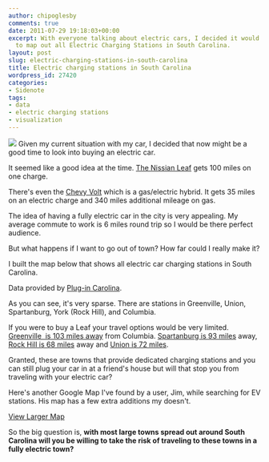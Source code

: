 ```yaml
---
author: chipoglesby
comments: true
date: 2011-07-29 19:18:03+00:00
excerpt: With everyone talking about electric cars, I decided it would be a good idea
  to map out all Electric Charging Stations in South Carolina.
layout: post
slug: electric-charging-stations-in-south-carolina
title: Electric charging stations in South Carolina
wordpress_id: 27420
categories:
- Sidenote
tags:
- data
- electric charging stations
- visualization
---
```


[![](http://farm4.static.flickr.com/3352/3472227602_d51ee94a13.jpg)](http://www.flickr.com/photos/chipoglesby/3472227602/)
Given my current situation with my car, I decided that now might be a good time to look into buying an electric car.

It seemed like a good idea at the time. [The Nissian Leaf](http://www.nissanusa.com/leaf-electric-car/index?next=header.vlp.postcard.picture.thumbnail.#/leaf-electric-car/index) gets 100 miles on one charge.

There's even the [Chevy Volt](http://www.chevrolet.com/volt/) which is a gas/electric hybrid. It gets 35 miles on an electric charge and 340 miles additional mileage on gas.

The idea of having a fully electric car in the city is very appealing. My average commute to work is 6 miles round trip so I would be there perfect audience.

But what happens if I want to go out of town? How far could I really make it?

I built the map below that shows all electric car charging stations in South Carolina.



Data provided by [Plug-in Carolina](http://www.plugincarolina.org/).

As you can see, it's very sparse. There are stations in Greenville, Union, Spartanburg, York (Rock Hill), and Columbia.

If you were to buy a Leaf your travel options would be very limited. [Greenville  is 103 miles away](http://maps.google.com/maps?saddr=Columbia+SC&daddr=Greenville+SC&hl=en&ll=34.427302,-81.713562&spn=1.225608,2.705383&sll=34.47372,-81.50173&sspn=1.224943,2.705383&geocode=FUbPBgIdwoEr-ynj0TF5aaX4iDGW-nmz9Ago8w%3BFQrPEwIdZsQW-ykFEfpiZo9XiDGWdiW_d52q2A&mra=ls&z=9) from Columbia. [Spartanburg is 93 miles](http://maps.google.com/maps?saddr=Columbia+SC&daddr=Spartanburg+SC&hl=en&sll=34.463542,-80.996704&sspn=1.225076,2.705383&geocode=FUbPBgIdwoEr-ynj0TF5aaX4iDGW-nmz9Ago8w%3BFb9JFQId8NAd-ykLRpemGZ5XiDHJftrKOCiLWw&mra=ls&z=9) away, [Rock Hill is 68 miles](http://maps.google.com/maps?saddr=Columbia+SC&daddr=Rock+Hill,+SC&hl=en&sll=34.463542,-80.996704&sspn=1.225076,2.705383&geocode=FUbPBgIdwoEr-ynj0TF5aaX4iDGW-nmz9Ago8w%3BFUPpFAIdyqcr-yll-8pFqoxWiDHwiQzlRYx6xw&mra=ls&z=9) away and [Union is 72 miles](http://maps.google.com/maps?saddr=Columbia+SC&daddr=Union+SC&hl=en&ll=34.357042,-81.329041&spn=1.226637,2.705383&sll=34.463542,-80.996704&sspn=1.225076,2.705383&geocode=FUbPBgIdwoEr-ynj0TF5aaX4iDGW-nmz9Ago8w%3BFRS3EQIdYYUi-ymniuTkf7FXiDGoHIfEqLW3FQ&mra=ls&z=9).

Granted, these are towns that provide dedicated charging stations and you can still plug your car in at a friend's house but will that stop you from traveling with your electric car?

Here's another Google Map I've found by a user, Jim, while searching for EV stations. His map has a few extra additions my doesn't.


[View Larger Map](http://maps.google.com/maps/ms?ie=UTF8&oe=UTF8&msa=0&msid=212147485395106951017.0004718774981673645e5&ll=34.157273,-80.386963&spn=2.210948,3.525346&source=embed)

So the big question is, **with most large towns spread out around South Carolina will you be willing to take the risk of traveling to these towns in a fully electric town?**
